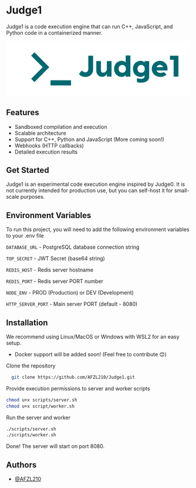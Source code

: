 
# Judge1

Judge1 is a code execution engine that can run C++, JavaScript, and Python code in a containerized manner.

<div align="center">
  <img src="https://raw.githubusercontent.com/AFZL210/image-host/refs/heads/main/judge1-logo.png" alt="Logo">
</div>

## Features

- Sandboxed compilation and execution
- Scalable architecture
- Support for C++, Python and JavaScript (More coming soon!)
- Webhooks (HTTP callbacks)
- Detailed execution results


## Get Started

Judge1 is an experimental code execution engine inspired by Judge0. It is not currently intended for production use, but you can self-host it for small-scale purposes.

## Environment Variables

To run this project, you will need to add the following environment variables to your .env file

`DATABASE_URL` - PostgreSQL database connection string

`TOP_SECRET` - JWT Secret (base64 string)

`REDIS_HOST` - Redis server hostname

`REDIS_PORT` - Redis server PORT number

`NODE_ENV` - PROD (Production) or DEV (Development)

`HTTP_SERVER_PORT` - Main server PORT (default - 8080)


## Installation

We recommend using Linux/MacOS or Windows with WSL2 for an easy setup.

- Docker support will be added soon! (Feel free to contribute 😊)


Clone the repository

```bash
  git clone https://github.com/AFZL210/Judge1.git
```

Provide execution permissions to server and worker scripts

```bash
chmod u+x scripts/server.sh
chmod u+x script/worker.sh
```

Run the server and worker

```bash
./scripts/server.sh
./scripts/worker.sh
```

Done! The server will start on port 8080.


    
## Authors

- [@AFZL210](https://www.github.com/AFZL210)

